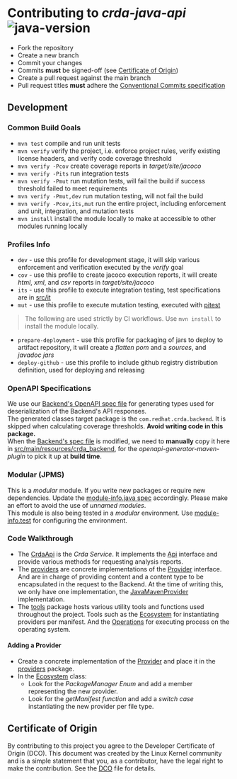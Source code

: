 # Contributing to *crda-java-api*<br/>![java-version][10]

* Fork the repository
* Create a new branch
* Commit your changes
* Commits <strong>must</strong> be signed-off (see [Certificate of Origin](#certificate-of-origin))
* Create a pull request against the main branch
* Pull request titles <strong>must</strong> adhere the [Conventional Commits specification][0]

## Development

### Common Build Goals

* `mvn test` compile and run unit tests
* `mvn verify` verify the project, i.e. enforce project rules, verify existing license headers,
  and verify code coverage threshold
* `mvn verify -Pcov` create coverage reports in *target/site/jacoco*
* `mvn verify -Pits` run integration tests
* `mvn verify -Pmut` run mutation tests, will fail the build if success threshold failed to meet requirements
* `mvn verify -Pmut,dev` run mutation testing, will not fail the build
* `mvn verify -Pcov,its,mut` run the entire project, including enforcement and unit, integration, and mutation tests 
* `mvn install` install the module locally to make at accessible to other modules running locally

### Profiles Info

* `dev` - use this profile for development stage, it will skip various enforcement and verification
  executed by the *verify* goal
* `cov` - use this profile to create jacoco execution reports, it will create *html*, *xml*, and *csv*
  reports in *target/site/jacoco*
* `its` - use this profile to execute integration testing, test specifications are in [src/it](src/it)
* `mut` - use this profile to execute mutation testing, executed with [pitest](https://pitest.org)
> The following are used strictly by CI workflows. Use `mvn install` to install the module locally.
* `prepare-deployment` - use this profile for packaging of jars to deploy to artifact repository,
  it will create a *flatten pom* and a *sources*, and *javadoc* *jars*
* `deploy-github` - use this profile to include github registry distribution definition,
  used for deploying and releasing

### OpenAPI Specifications

We use our [Backend's OpenAPI spec file][1] for generating types used for deserialization of the Backend's
API responses.<br/>
The generated classes target package is the `com.redhat.crda.backend`. It is skipped when calculating coverage
thresholds. **Avoid writing code in this package.**<br/> 
When the [Backend's spec file][1] is modified, we need to **manually** copy it here in
[src/main/resources/crda_backend](src/main/resources/crda_backend/openapi.yaml),
for the *openapi-generator-maven-plugin* to pick it up at **build time**.

### Modular (JPMS)

This is a *modular* module. If you write new packages or require new dependencies.
Update the [module-info.java spec](src/main/java/module-info.java) accordingly.
Please make an effort to avoid the use of *unnamed modules*.<br/>
This module is also being tested in a *modular* environment. Use
[module-info.test](src/test/java/module-info.test) for configuring the environment.

### Code Walkthrough

* The [CrdaApi](src/main/java/com/redhat/crda/impl/CrdaApi.java) is the *Crda Service*. It implements the
  [Api](src/main/java/com/redhat/crda/Api.java) interface and provide various methods for requesting analysis reports.
* The [providers](src/main/java/com/redhat/crda/providers) are concrete implementations of the
  [Provider](src/main/java/com/redhat/crda/Provider.java) interface. And are in charge of providing content and a
  content type to be encapsulated in the request to the Backend. At the time of writing this, we only have one
  implementation, the [JavaMavenProvider](src/main/java/com/redhat/crda/providers/JavaMavenProvider.java)
  implementation.
* The [tools](src/main/java/com/redhat/crda/tools) package hosts various utility tools and functions used throughout
  the project. Tools such as the [Ecosystem](src/main/java/com/redhat/crda/tools/Ecosystem.java) for instantiating
  providers per manifest. And the [Operations](src/main/java/com/redhat/crda/tools/Operations.java) for executing
  process on the operating system.

#### Adding a Provider

* Create a concrete implementation of the [Provider](src/main/java/com/redhat/crda/Provider.java) and place it in the
  [providers](src/main/java/com/redhat/crda/providers) package.
* In the [Ecosystem](src/main/java/com/redhat/crda/tools/Ecosystem.java) class:
    * Look for the *PackageManager Enum* and add a member representing the new provider.
    * Look for the *getManifest function* and add a *switch case* instantiating the new provider per file type.

## Certificate of Origin

By contributing to this project you agree to the Developer Certificate of
Origin (DCO). This document was created by the Linux Kernel community and is a
simple statement that you, as a contributor, have the legal right to make the
contribution. See the [DCO](DCO) file for details.

<!-- Real links -->
[0]: https://www.conventionalcommits.org/en/v1.0.0/
[1]: https://github.com/RHEcosystemAppEng/crda-backend/blob/main/src/main/resources/META-INF/openapi.yaml

<!-- Badge links -->
[10]: https://badgen.net/badge/Java%20Version/11/5382a1
